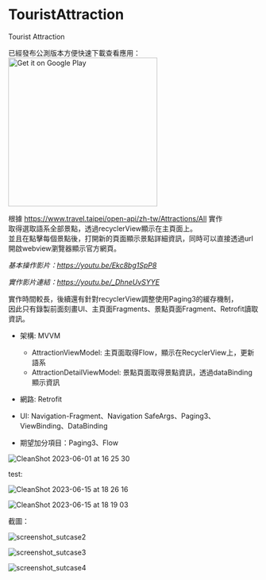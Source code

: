 # TouristAttraction
Tourist Attraction

已經發布公測版本方便快速下載查看應用：  
<a href='https://play.google.com/store/apps/details?id=com.mason.touristattractionshw&pcampaignid=pcampaignidMKT-Other-global-all-co-prtnr-py-PartBadge-Mar2515-1'><img width='300' alt='Get it on Google Play' src='https://play.google.com/intl/en_us/badges/static/images/badges/en_badge_web_generic.png'/></a>

根據 https://www.travel.taipei/open-api/zh-tw/Attractions/All 實作  
取得選取語系全部景點，透過recyclerView顯示在主頁面上。  
並且在點擊每個景點後，打開新的頁面顯示景點詳細資訊，同時可以直接透過url開啟webview瀏覽器顯示官方網頁。  

*基本操作影片：https://youtu.be/Ekc8bg1SpP8* 

*實作影片連結：https://youtu.be/_DhneUvSYYE*


實作時間較長，後續還有針對recyclerView調整使用Paging3的緩存機制，  
因此只有錄製前面刻畫UI、主頁面Fragments、景點頁面Fragment、Retrofit讀取資訊。


* 架構:   MVVM 
    * AttractionViewModel: 主頁面取得Flow，顯示在RecyclerView上，更新語系
    * AttractionDetailViewModel: 景點頁面取得景點資訊，透過dataBinding顯示資訊
* 網路:   Retrofit
* UI:    Navigation-Fragment、Navigation SafeArgs、Paging3、ViewBinding、DataBinding

* 期望加分項目：Paging3、Flow


![CleanShot 2023-06-01 at 16 25 30](https://github.com/chen1080430/TouristAttraction/assets/32159412/e2edc277-c2a6-494d-958c-ad1fcf07ac64)

test:

![CleanShot 2023-06-15 at 18 26 16](https://github.com/chen1080430/TouristAttraction/assets/32159412/16bf4542-2dce-42c7-881e-572cb1db6389)

![CleanShot 2023-06-15 at 18 19 03](https://github.com/chen1080430/TouristAttraction/assets/32159412/b5f27af1-5ce5-4b6f-97f0-5e9119ae26f7)


截圖：

![screenshot_sutcase2](https://github.com/chen1080430/TouristAttraction/assets/32159412/bcb4cee3-1d10-41b1-bd23-2620765f08e5)

![screenshot_sutcase3](https://github.com/chen1080430/TouristAttraction/assets/32159412/18d4b0a6-55cc-4455-9b51-0f1c511c2f01)

![screenshot_sutcase4](https://github.com/chen1080430/TouristAttraction/assets/32159412/e7380bf8-a87e-48dc-a814-dd991c188d73)

